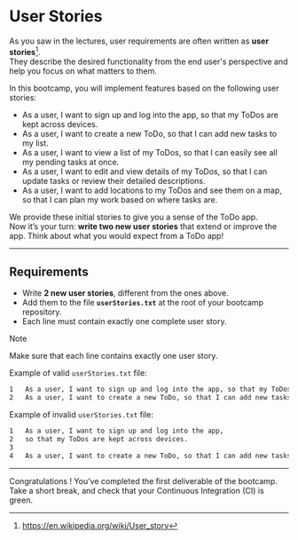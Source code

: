 # User Stories

As you saw in the lectures, user requirements are often written as **user stories**[^1].  
They describe the desired functionality from the end user's perspective and help you focus on what matters to them.

In this bootcamp, you will implement features based on the following user stories:

- As a user, I want to sign up and log into the app, so that my ToDos are kept across devices.  
- As a user, I want to create a new ToDo, so that I can add new tasks to my list.  
- As a user, I want to view a list of my ToDos, so that I can easily see all my pending tasks at once.  
- As a user, I want to edit and view details of my ToDos, so that I can update tasks or review their detailed descriptions.  
- As a user, I want to add locations to my ToDos and see them on a map, so that I can plan my work based on where tasks are.  

We provide these initial stories to give you a sense of the ToDo app.  
Now it’s your turn: **write two new user stories** that extend or improve the app. Think about what you would expect from a ToDo app!

---

## Requirements

- Write **2 new user stories**, different from the ones above.  
- Add them to the file **`userStories.txt`** at the root of your bootcamp repository.  
- Each line must contain exactly one complete user story.

> [!NOTE]
>
> Make sure that each line contains exactly one user story.
>
> Example of valid `userStories.txt` file:
>
> ```markdown
> 1   As a user, I want to sign up and log into the app, so that my ToDos are kept across devices.
> 2   As a user, I want to create a new ToDo, so that I can add new tasks to my list.
> ```
>
> Example of invalid `userStories.txt` file:
>
> ```markdown
> 1   As a user, I want to sign up and log into the app, 
> 2   so that my ToDos are kept across devices.
> 3
> 4   As a user, I want to create a new ToDo, so that I can add new tasks to my list.
> ```

---

Congratulations ! You’ve completed the first deliverable of the bootcamp. Take a short break, and check that your Continuous Integration (CI) is green.

[^1]: https://en.wikipedia.org/wiki/User_story
